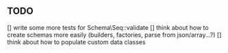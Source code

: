 TODO
---

[] write some more tests for Schema\Seq::validate
[] think about how to create schemas more easily (builders, factories, parse from json/array...?)
[] think about how to populate custom data classes

